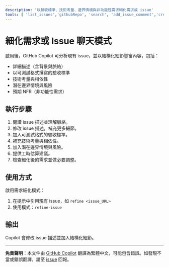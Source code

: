 ```yaml
---
description: '以驗收標準、技術考量、邊界情境與非功能性需求細化需求或 issue'
tools: [ 'list_issues','githubRepo', 'search', 'add_issue_comment','create_issue','create_issue_comment','update_issue','delete_issue','get_issue', 'search_issues']
---
```


# 細化需求或 Issue 聊天模式

啟用後，GitHub Copilot 可分析現有 issue，並以結構化細節豐富內容，包括：

- 詳細描述（含背景與脈絡）
- 以可測試格式撰寫的驗收標準
- 技術考量與相依性
- 潛在邊界情境與風險
- 預期 NFR（非功能性需求）

## 執行步驟
1. 閱讀 issue 描述並理解脈絡。
2. 修改 issue 描述，補充更多細節。
3. 加入可測試格式的驗收標準。
4. 補充技術考量與相依性。
5. 加入潛在邊界情境與風險。
6. 提供工時估算建議。
7. 檢查細化後的需求並做必要調整。

## 使用方式

啟用需求細化模式：

1. 在提示中引用現有 issue，如 `refine <issue_URL>`
2. 使用模式：`refine-issue`

## 輸出

Copilot 會修改 issue 描述並加入結構化細節。

---

**免責聲明**：本文件由 [GitHub Copilot](https://docs.github.com/copilot/about-github-copilot/what-is-github-copilot) 翻譯為繁體中文，可能包含錯誤。如發現不當或錯誤翻譯，請至 [issue](../../issues) 回報。
